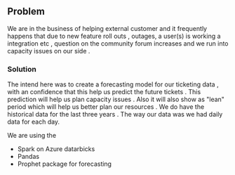 
## Problem 

We are in the business of  helping external customer and it frequently   happens that due to new feature roll outs , outages, a user(s) is working a integration  etc , question on the  community forum increases and we run into capacity issues on our side .

### Solution 
The intend here was to create a forecasting model for our ticketing data , with an confidence that this help us predict the future tickets . This prediction will help us plan capacity issues . Also it will also show as "lean" period which will help us better plan our resources .  We do have the historical data for the last three years . The way our data was we had daily data for each day. 

We are using the 
* Spark on Azure datarbicks 
* Pandas 
* Prophet package for forecasting  